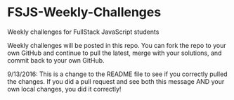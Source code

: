 # FSJS-Weekly-Challenges
Weekly challenges for FullStack JavaScript students

Weekly challenges will be posted in this repo.  You can fork the repo to your own GitHub and continue to pull the latest, merge with your solutions, and commit back to your own GitHub.  

9/13/2016: This is a change to the README file to see if you correctly pulled the changes.  If you did a pull request and see both this message AND your own local changes, you did it correctly!
